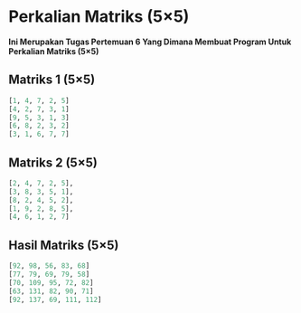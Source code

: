 # Perkalian Matriks (5×5)

**Ini Merupakan Tugas Pertemuan 6 Yang Dimana Membuat Program Untuk Perkalian Matriks (5×5)**

## Matriks 1 (5×5)
```python
[1, 4, 7, 2, 5]
[4, 2, 7, 3, 1]
[9, 5, 3, 1, 3]
[6, 8, 2, 3, 2]
[3, 1, 6, 7, 7]
```

## Matriks 2 (5×5)
```python
[2, 4, 7, 2, 5],
[3, 8, 3, 5, 1],
[8, 2, 4, 5, 2],
[1, 9, 2, 8, 5],
[4, 6, 1, 2, 7]
```

## Hasil Matriks (5×5)
```python
[92, 98, 56, 83, 68]     
[77, 79, 69, 79, 58]     
[70, 109, 95, 72, 82]    
[63, 131, 82, 90, 71]    
[92, 137, 69, 111, 112]  
```

